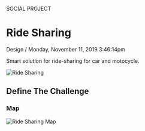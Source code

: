 <p class="type">SOCIAL PROJECT</p>

# Ride Sharing

<p class="meta">Design  /  Monday, November 11, 2019 3:46:14pm</p>

Smart solution for ride-sharing for car and motocycle.

![Ride Sharing](https://farooq-agent.web.app/assets/images/works/large/ride-sharing.jpg)

## Define The Challenge

### Map

![Ride Sharing Map](https://farooq-agent.web.app/assets/images/works/details/ride-sharing-conventional-map.jpg)
